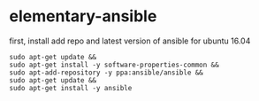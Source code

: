 # elementary-ansible

first, install add repo and latest version of ansible for ubuntu 16.04

```
sudo apt-get update &&
sudo apt-get install -y software-properties-common &&
sudo apt-add-repository -y ppa:ansible/ansible &&
sudo apt-get update &&
sudo apt-get install -y ansible
```
